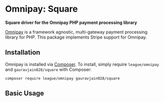 # Omnipay: Square

**Square driver for the Omnipay PHP payment processing library**

[Omnipay](https://github.com/thephpleague/omnipay) is a framework agnostic, multi-gateway payment
processing library for PHP. This package implements Stripe support for Omnipay.

## Installation

Omnipay is installed via [Composer](http://getcomposer.org/). To install, simply require `league/omnipay` and `gauravjain028/square` with Composer:

```
composer require league/omnipay gauravjain028/square
```

## Basic Usage
